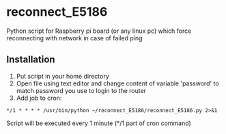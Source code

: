 # reconnect_E5186
Python script for Raspberry pi board (or any linux pc) which force reconnecting with network in case of failed ping

## Installation
  1. Put script in your home directory
  2. Open file using text editor and change content of variable 'password' to match password you use to login to the router
  3. Add job to cron:
  
    */1 * * * * /usr/bin/python ~/reconnect_E5186/reconnect_E5186.py 2>&1
    
  Script will be executed every 1 minute (*/1 part of cron command)
